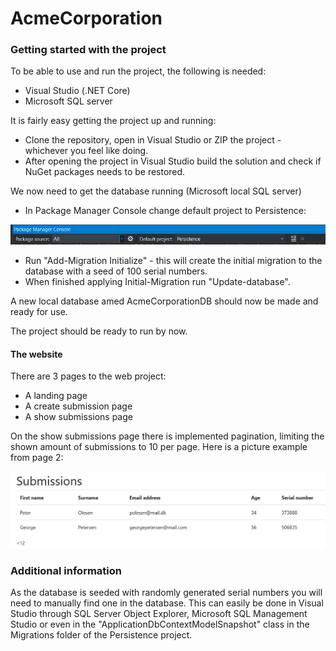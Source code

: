 # AcmeCorporation

### Getting started with the project

To be able to use and run the project, the following is needed:
- Visual Studio (.NET Core)
- Microsoft SQL server

It is fairly easy getting the project up and running:
- Clone the repository, open in Visual Studio or ZIP the project - whichever you feel like doing.
- After opening the project in Visual Studio build the solution and check if NuGet packages needs to be restored.

We now need to get the database running (Microsoft local SQL server)

- In Package Manager Console change default project to Persistence:

![](/images/pmc_persistence.png)

  - Run "Add-Migration Initialize" - this will create the initial migration to the database with a seed of 100 serial numbers.
  - When finished applying Initial-Migration run "Update-database".

A new local database amed AcmeCorporationDB should now be made and ready for use.

The project should be ready to run by now.

#### The website

There are 3 pages to the web project:
- A landing page
- A create submission page
- A show submissions page

On the show submissions page there is implemented pagination, limiting the shown amount of submissions to 10 per page.
Here is a picture example from page 2:

![](/images/acme_submissions.png)

### Additional information
As the database is seeded with randomly generated serial numbers you will need to manually find one in the database.
This can easily be done in Visual Studio through SQL Server Object Explorer, Microsoft SQL Management Studio or even in the "ApplicationDbContextModelSnapshot" class in the Migrations folder of the Persistence project.
